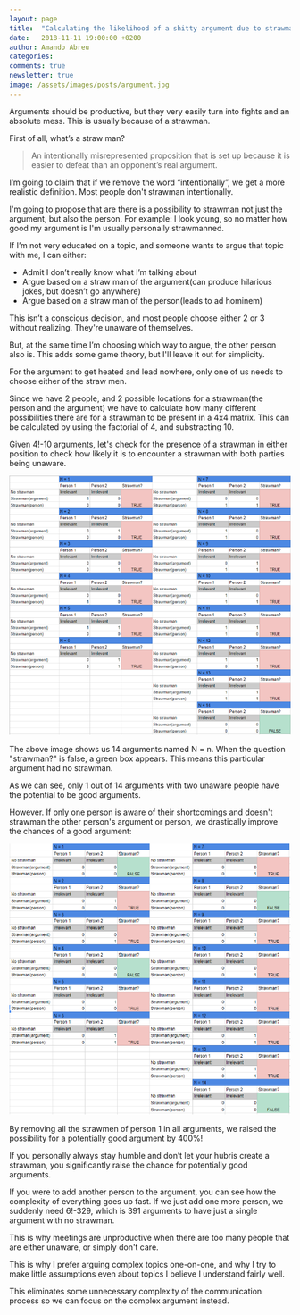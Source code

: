 ```yaml
---
layout: page
title:  "Calculating the likelihood of a shitty argument due to strawmanning to create a fast and learnable heuristic"
date:   2018-11-11 19:00:00 +0200
author: Amando Abreu
categories:
comments: true
newsletter: true
image: /assets/images/posts/argument.jpg
---
```


Arguments should be productive, but they very easily turn into fights and an absolute mess. This is usually because of a strawman.

First of all, what’s a straw man?

> An intentionally misrepresented proposition that is set up because it is easier to defeat than an opponent’s real argument.

I’m going to claim that if we remove the word “intentionally”, we get a more realistic definition. Most people don't strawman intentionally.

I'm going to propose that are there is a possibility to strawman not just the argument, but also the person. For example: I look young, so no matter how good my argument is I'm usually personally strawmanned.

If I’m not very educated on a topic, and someone wants to argue that topic with me, I can either:

- Admit I don’t really know what I’m talking about
- Argue based on a straw man of the argument(can produce hilarious jokes, but doesn’t go anywhere)
- Argue based on a straw man of the person(leads to ad hominem)

This isn’t a conscious decision, and most people choose either 2 or 3 without realizing. They're unaware of themselves.

But, at the same time I’m choosing which way to argue, the other person also is. This adds some game theory, but I'll leave it out for simplicity.

For the argument to get heated and lead nowhere, only one of us needs to choose either of the straw men.

Since we have 2 people, and 2 possible locations for a strawman(the person and the argument) we have to calculate how many different possibilities there are for a strawman to be present in a 4x4 matrix. This can be calculated by using the factorial of 4, and substracting 10.

Given 4!-10 arguments, let's check for the presence of a strawman in either position to check how likely it is to encounter a strawman with both parties being unaware.

![companyapp](/assets/images/posts/strawman.png "Company app")

The above image shows us 14 arguments named N = n. When the question "strawman?" is false, a green box appears. This means this particular argument had no strawman.

As we can see, only 1 out of 14 arguments with two unaware people have the potential to be good arguments.

However. If only one person is aware of their shortcomings and doesn't strawman the other person's argument or person, we drastically improve the chances of a good argument:

![companyapp](/assets/images/posts/strawman2.png "Company app")

By removing all the strawmen of person 1 in all arguments, we raised the possibility for a potentially good argument by 400%!

If you personally always stay humble and don’t let your hubris create a strawman, you significantly raise the chance for potentially good arguments.

If you were to add another person to the argument, you can see how the complexity of everything goes up fast. If we just add one more person, we suddenly need 6!-329, which is 391 arguments to have just a single argument with no strawman.

This is why meetings are unproductive when there are too many people that are either unaware, or simply don't care.

This is why I prefer arguing complex topics one-on-one, and why I try to make little assumptions even about topics I believe I understand fairly well.

This eliminates some unnecessary complexity of the communication process so we can focus on the complex argument instead.
